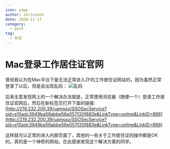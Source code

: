 ```yaml
---
icon: page
author: xkrivzooh
date: 2020-11-17
category:
  - post
tag:
  - 杂记
---
```


# Mac登录工作居住证官网

曾经我以为在Mac平台下是无法正常进入ZF的工作居住证网站的，因为虽然正常登录了以后，但是会出现乱码：
![乱码](http://wenchao.ren/img/2020/11/1605628008-79d30a5d7cb68859b9e03a494cb282a6-20201117234647.png)

后来无意发现网上的一个解决办法就是，正常使用浏览器（随便一个）登录工作居住证官网后，然后在新标签页打开下面的链接:
[http://219.232.200.39/uamsso/SSOSecService?sid=e10adc3949ba59abbe56e057f20f883e&LinkType=online&LinkID=666](http://219.232.200.39/uamsso/SSOSecService?sid=e10adc3949ba59abbe56e057f20f883e&LinkType=online&LinkID=666)

这样就可以正常的进入内部页面了，其他的一些关于工作居住证的操作都是OK的。真的是一个神奇的网站。在此感谢发现这个解决方案的同学。

<!-- @include: ../scaffolds/post_footer.md -->
